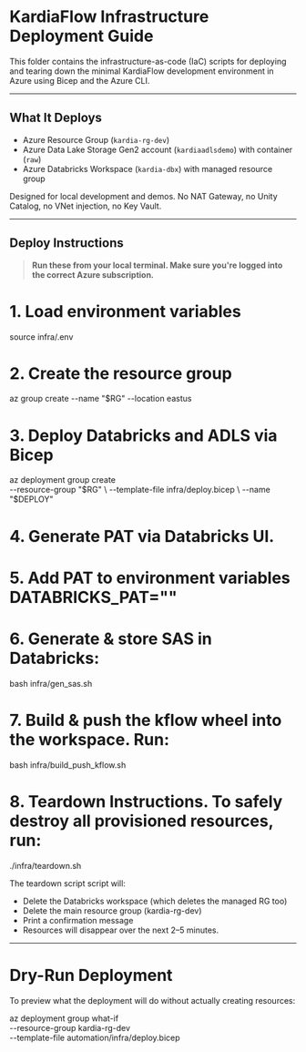 # KardiaFlow Infrastructure Deployment Guide

This folder contains the infrastructure-as-code (IaC) scripts for deploying and
tearing down the minimal KardiaFlow development environment in Azure using Bicep
and the Azure CLI.

---

## What It Deploys

- Azure Resource Group (`kardia-rg-dev`)
- Azure Data Lake Storage Gen2 account (`kardiaadlsdemo`) with container (`raw`)
- Azure Databricks Workspace (`kardia-dbx`) with managed resource group

Designed for local development and demos. No NAT Gateway, no Unity Catalog, no VNet injection, no Key Vault.

---

## Deploy Instructions

> **Run these from your local terminal. Make sure you're logged into the correct Azure subscription.**

# 1. Load environment variables
source infra/.env

# 2. Create the resource group
az group create --name "$RG" --location eastus

# 3. Deploy Databricks and ADLS via Bicep
az deployment group create \
  --resource-group "$RG" \
  --template-file infra/deploy.bicep \
  --name "$DEPLOY"

# 4. Generate PAT via Databricks UI.

# 5. Add PAT to environment variables DATABRICKS_PAT=""

# 6. Generate & store SAS in Databricks:
bash infra/gen_sas.sh

# 7. Build & push the kflow wheel into the workspace. Run:
bash infra/build_push_kflow.sh

# 8. Teardown Instructions. To safely destroy all provisioned resources, run:
./infra/teardown.sh

The teardown script script will:

- Delete the Databricks workspace (which deletes the managed RG too)
- Delete the main resource group (kardia-rg-dev)
- Print a confirmation message
- Resources will disappear over the next 2–5 minutes.

---

# Dry-Run Deployment

To preview what the deployment will do without actually creating resources:

az deployment group what-if \
  --resource-group kardia-rg-dev \
  --template-file automation/infra/deploy.bicep
